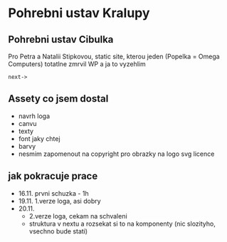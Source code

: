 # Pohrebni ustav Kralupy

## Pohrebni ustav Cibulka

Pro Petra a Natalii Stipkovou, static site, kterou jeden (Popelka = Omega Computers) totatlne zmrvil WP a ja to vyzehlim

```
next->
```

## Assety co jsem dostal

- navrh loga
- canvu
- texty
- font jaky chtej
- barvy
- nesmim zapomenout na copyright pro obrazky na logo svg licence

## jak pokracuje prace

- 16.11. prvni schuzka - 1h
- 19.11. 1.verze loga, asi dobry
- 20.11.
  - 2.verze loga, cekam na schvaleni
  - struktura v nextu a rozsekat si to na komponenty (nic slozityho, vsechno bude stati)
